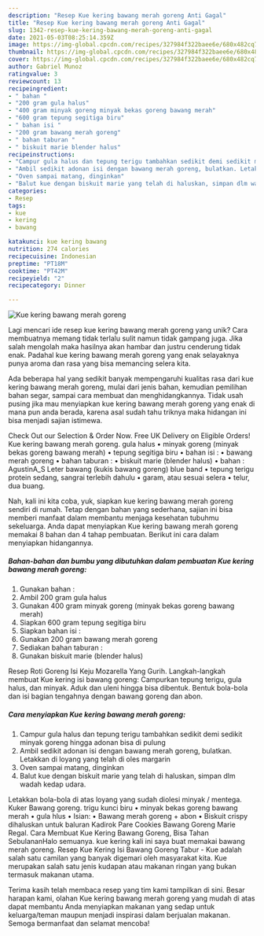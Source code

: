 ```yaml
---
description: "Resep Kue kering bawang merah goreng Anti Gagal"
title: "Resep Kue kering bawang merah goreng Anti Gagal"
slug: 1342-resep-kue-kering-bawang-merah-goreng-anti-gagal
date: 2021-05-03T08:25:14.359Z
image: https://img-global.cpcdn.com/recipes/327984f322baee6e/680x482cq70/kue-kering-bawang-merah-goreng-foto-resep-utama.jpg
thumbnail: https://img-global.cpcdn.com/recipes/327984f322baee6e/680x482cq70/kue-kering-bawang-merah-goreng-foto-resep-utama.jpg
cover: https://img-global.cpcdn.com/recipes/327984f322baee6e/680x482cq70/kue-kering-bawang-merah-goreng-foto-resep-utama.jpg
author: Gabriel Munoz
ratingvalue: 3
reviewcount: 13
recipeingredient:
- " bahan "
- "200 gram gula halus"
- "400 gram minyak goreng minyak bekas goreng bawang merah"
- "600 gram tepung segitiga biru"
- " bahan isi "
- "200 gram bawang merah goreng"
- " bahan taburan "
- " biskuit marie blender halus"
recipeinstructions:
- "Campur gula halus dan tepung terigu tambahkan sedikit demi sedikit minyak goreng hingga adonan bisa di pulung"
- "Ambil sedikit adonan isi dengan bawang merah goreng, bulatkan. Letakkan di loyang yang telah di oles margarin"
- "Oven sampai matang, dinginkan"
- "Balut kue dengan biskuit marie yang telah di haluskan, simpan dlm wadah kedap udara."
categories:
- Resep
tags:
- kue
- kering
- bawang

katakunci: kue kering bawang 
nutrition: 274 calories
recipecuisine: Indonesian
preptime: "PT18M"
cooktime: "PT42M"
recipeyield: "2"
recipecategory: Dinner

---
```



![Kue kering bawang merah goreng](https://img-global.cpcdn.com/recipes/327984f322baee6e/680x482cq70/kue-kering-bawang-merah-goreng-foto-resep-utama.jpg)

Lagi mencari ide resep kue kering bawang merah goreng yang unik? Cara membuatnya memang tidak terlalu sulit namun tidak gampang juga. Jika salah mengolah maka hasilnya akan hambar dan justru cenderung tidak enak. Padahal kue kering bawang merah goreng yang enak selayaknya punya aroma dan rasa yang bisa memancing selera kita.

Ada beberapa hal yang sedikit banyak mempengaruhi kualitas rasa dari kue kering bawang merah goreng, mulai dari jenis bahan, kemudian pemilihan bahan segar, sampai cara membuat dan menghidangkannya. Tidak usah pusing jika mau menyiapkan kue kering bawang merah goreng yang enak di mana pun anda berada, karena asal sudah tahu triknya maka hidangan ini bisa menjadi sajian istimewa.

Check Out our Selection &amp; Order Now. Free UK Delivery on Eligible Orders! Kue kering bawang merah goreng. gula halus • minyak goreng (minyak bekas goreng bawang merah) • tepung segitiga biru • bahan isi : • bawang merah goreng • bahan taburan : • biskuit marie (blender halus) • bahan : AgustinA_S Leter bawang (kukis bawang goreng) blue band • tepung terigu protein sedang, sangrai terlebih dahulu • garam, atau sesuai selera • telur, dua buang.


Nah, kali ini kita coba, yuk, siapkan kue kering bawang merah goreng sendiri di rumah. Tetap dengan bahan yang sederhana, sajian ini bisa memberi manfaat dalam membantu menjaga kesehatan tubuhmu sekeluarga. Anda dapat menyiapkan Kue kering bawang merah goreng memakai 8 bahan dan 4 tahap pembuatan. Berikut ini cara dalam menyiapkan hidangannya.

<!--inarticleads1-->

##### Bahan-bahan dan bumbu yang dibutuhkan dalam pembuatan Kue kering bawang merah goreng:

1. Gunakan  bahan :
1. Ambil 200 gram gula halus
1. Gunakan 400 gram minyak goreng (minyak bekas goreng bawang merah)
1. Siapkan 600 gram tepung segitiga biru
1. Siapkan  bahan isi :
1. Gunakan 200 gram bawang merah goreng
1. Sediakan  bahan taburan :
1. Gunakan  biskuit marie (blender halus)


Resep Roti Goreng Isi Keju Mozarella Yang Gurih. Langkah-langkah membuat Kue kering isi bawang goreng: Campurkan tepung terigu, gula halus, dan minyak. Aduk dan uleni hingga bisa dibentuk. Bentuk bola-bola dan isi bagian tengahnya dengan bawang goreng dan abon. 

<!--inarticleads2-->

##### Cara menyiapkan Kue kering bawang merah goreng:

1. Campur gula halus dan tepung terigu tambahkan sedikit demi sedikit minyak goreng hingga adonan bisa di pulung
1. Ambil sedikit adonan isi dengan bawang merah goreng, bulatkan. Letakkan di loyang yang telah di oles margarin
1. Oven sampai matang, dinginkan
1. Balut kue dengan biskuit marie yang telah di haluskan, simpan dlm wadah kedap udara.


Letakkan bola-bola di atas loyang yang sudah diolesi minyak / mentega. Kuker Bawang goreng. trigu kunci biru • minyak bekas goreng bawang merah • gula hlus • Isian: • Bawang merah goreng + abon • Biskuit crispy dihaluskan untuk baluran Kadirok Pare Cookies Bawang Goreng Marie Regal. Cara Membuat Kue Kering Bawang Goreng, Bisa Tahan SebulananHalo semuanya. kue kering kali ini saya buat memakai bawang merah goreng. Resep Kue Kering Isi Bawang Goreng Tabur - Kue adalah salah satu camilan yang banyak digemari oleh masyarakat kita. Kue merupakan salah satu jenis kudapan atau makanan ringan yang bukan termasuk makanan utama. 

Terima kasih telah membaca resep yang tim kami tampilkan di sini. Besar harapan kami, olahan Kue kering bawang merah goreng yang mudah di atas dapat membantu Anda menyiapkan makanan yang sedap untuk keluarga/teman maupun menjadi inspirasi dalam berjualan makanan. Semoga bermanfaat dan selamat mencoba!
